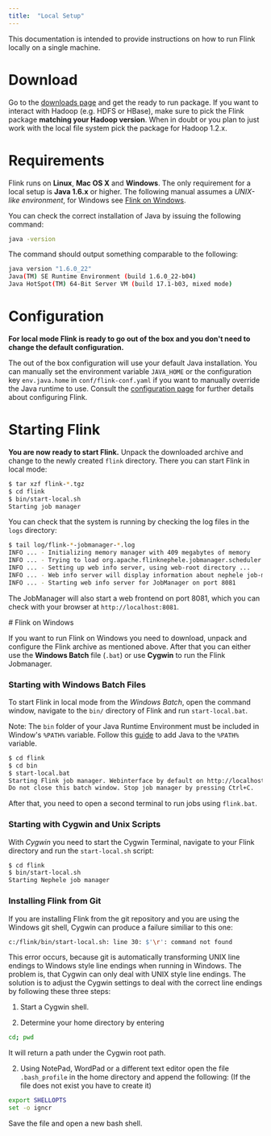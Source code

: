 ```yaml
---
title:  "Local Setup"
---
```


This documentation is intended to provide instructions on how to run Flink locally on a single machine.

# Download

Go to the [downloads page]({{site.baseurl}}/downloads/) and get the ready to run package. If you want to interact with Hadoop (e.g. HDFS or HBase), make sure to pick the Flink package **matching your Hadoop version**. When in doubt or you plan to just work with the local file system pick the package for Hadoop 1.2.x.

# Requirements

Flink runs on **Linux**, **Mac OS X** and **Windows**. The only requirement for a local setup is **Java 1.6.x** or higher. The following manual assumes a *UNIX-like environment*, for Windows see [Flink on Windows](#windows).

You can check the correct installation of Java by issuing the following command:

```bash
java -version
```

The command should output something comparable to the following:

```bash
java version "1.6.0_22"
Java(TM) SE Runtime Environment (build 1.6.0_22-b04)
Java HotSpot(TM) 64-Bit Server VM (build 17.1-b03, mixed mode)
```

# Configuration

**For local mode Flink is ready to go out of the box and you don't need to change the default configuration.**

The out of the box configuration will use your default Java installation. You can manually set the environment variable `JAVA_HOME` or the configuration key `env.java.home` in `conf/flink-conf.yaml` if you want to manually override the Java runtime to use. Consult the [configuration page](config.html) for further details about configuring Flink.

# Starting Flink

**You are now ready to start Flink.** Unpack the downloaded archive and change to the newly created `flink` directory. There you can start Flink in local mode:

```bash
$ tar xzf flink-*.tgz
$ cd flink
$ bin/start-local.sh
Starting job manager
```

You can check that the system is running by checking the log files in the `logs` directory:

```bash
$ tail log/flink-*-jobmanager-*.log
INFO ... - Initializing memory manager with 409 megabytes of memory
INFO ... - Trying to load org.apache.flinknephele.jobmanager.scheduler.local.LocalScheduler as scheduler
INFO ... - Setting up web info server, using web-root directory ...
INFO ... - Web info server will display information about nephele job-manager on localhost, port 8081.
INFO ... - Starting web info server for JobManager on port 8081
```

The JobManager will also start a web frontend on port 8081, which you can check with your browser at `http://localhost:8081`.

<section id="windows">
# Flink on Windows

If you want to run Flink on Windows you need to download, unpack and configure the Flink archive as mentioned above. After that you can either use the **Windows Batch** file (`.bat`) or use **Cygwin**  to run the Flink Jobmanager.

### Starting with Windows Batch Files

To start Flink in local mode from the *Windows Batch*, open the command window, navigate to the `bin/` directory of Flink and run `start-local.bat`.

Note: The ``bin`` folder of your Java Runtime Environment must be included in Window's ``%PATH%`` variable. Follow this [guide](http://www.java.com/en/download/help/path.xml) to add Java to the ``%PATH%`` variable.

```bash
$ cd flink
$ cd bin
$ start-local.bat
Starting Flink job manager. Webinterface by default on http://localhost:8081/.
Do not close this batch window. Stop job manager by pressing Ctrl+C.
```

After that, you need to open a second terminal to run jobs using `flink.bat`.

### Starting with Cygwin and Unix Scripts

With *Cygwin* you need to start the Cygwin Terminal, navigate to your Flink directory and run the `start-local.sh` script:

```bash
$ cd flink
$ bin/start-local.sh
Starting Nephele job manager
```

### Installing Flink from Git

If you are installing Flink from the git repository and you are using the Windows git shell, Cygwin can produce a failure similiar to this one:

```bash
c:/flink/bin/start-local.sh: line 30: $'\r': command not found
```

This error occurs, because git is automatically transforming UNIX line endings to Windows style line endings when running in Windows. The problem is, that Cygwin can only deal with UNIX style line endings. The solution is to adjust the Cygwin settings to deal with the correct line endings by following these three steps:

1. Start a Cygwin shell.

2. Determine your home directory by entering

```bash
cd; pwd
```

It will return a path under the Cygwin root path.

2.  Using NotePad, WordPad or a different text editor open the file `.bash_profile` in the home directory and append the following: (If the file does not exist you have to create it)

```bash
export SHELLOPTS
set -o igncr
```

Save the file and open a new bash shell.